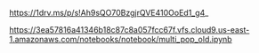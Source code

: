 https://1drv.ms/p/s!Ah9sQO70BzgjrQVE410OoEd1_g4_


https://3ea57816a41346b18c87c8a057fcc67f.vfs.cloud9.us-east-1.amazonaws.com/notebooks/notebook/multi_pop_old.ipynb
